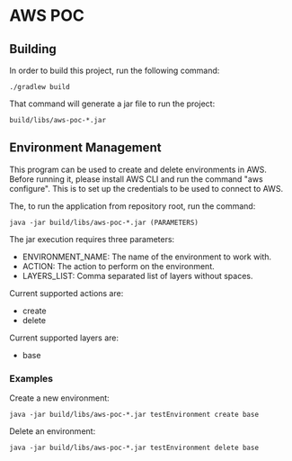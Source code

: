 # AWS POC #

## Building ##

In order to build this project, run the following command:
    
    ./gradlew build
    
That command will generate a jar file to run the project:

    build/libs/aws-poc-*.jar
    
## Environment Management #

This program can be used to create and delete environments in AWS.
Before running it, please install AWS CLI and run the command "aws configure".
This is to set up the credentials to be used to connect to AWS.

The, to run the application from repository root, run the command:  

    java -jar build/libs/aws-poc-*.jar (PARAMETERS)
    
The jar execution requires three parameters:  
- ENVIRONMENT_NAME: The name of the environment to work with.  
- ACTION: The action to perform on the environment.  
- LAYERS_LIST: Comma separated list of layers without spaces.  

Current supported actions are:  
- create  
- delete  
 
Current supported layers are:  
- base  

### Examples ###

Create a new environment:  

    java -jar build/libs/aws-poc-*.jar testEnvironment create base
   
Delete an environment:  

    java -jar build/libs/aws-poc-*.jar testEnvironment delete base